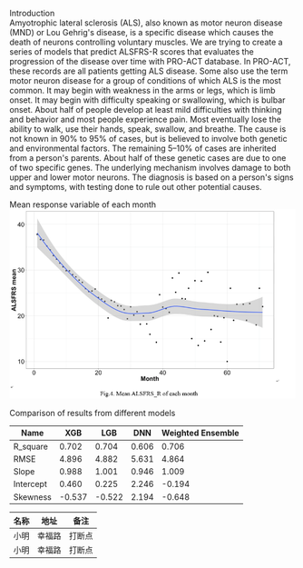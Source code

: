 Introduction<br>
Amyotrophic lateral sclerosis (ALS), also known as motor neuron disease (MND) or Lou Gehrig's disease, is a specific disease which causes the death of neurons controlling voluntary muscles. 
We are trying to create a series of models that predict ALSFRS-R scores that evaluates the progression of the disease over time with PRO-ACT database.
In PRO-ACT, these records are all patients getting ALS disease. Some also use the term motor neuron disease for a group of conditions of which ALS is the most common. 
It may begin with weakness in the arms or legs, which is limb onset. It may begin with difficulty speaking or swallowing, which is bulbar onset. 
About half of people develop at least mild difficulties with thinking and behavior and most people experience pain. 
Most eventually lose the ability to walk, use their hands, speak, swallow, and breathe.
The cause is not known in 90% to 95% of cases, but is believed to involve both genetic and environmental factors. 
The remaining 5–10% of cases are inherited from a person's parents. About half of these genetic cases are due to one of two specific genes. 
The underlying mechanism involves damage to both upper and lower motor neurons. The diagnosis is based on a person's signs and symptoms, with testing done to rule out other potential causes.

Mean response variable of each month
![image](https://github.com/Heanlily/Capstone/blob/master/%EF%BC%81%EF%BC%81%EF%BC%81%EF%BC%81%EF%BC%81%EF%BC%81%EF%BC%81.png)

Comparison of results from different models 

Name | XGB | LGB | DNN | Weighted Ensemble 
--| --| -- | -- | --
R_square | 0.702 | 0.704 | 0.606 | 0.706 
RMSE | 4.896 | 4.882 | 5.631 | 4.864 
Slope | 0.988 | 1.001 | 0.946 | 1.009 
Intercept | 0.460 | 0.225 | 2.246 | -0.194 
Skewness | -0.537 | -0.522 | 2.194 | -0.648 

名称 | 地址 | 备注
-- | -- | --
小明 | 幸福路 | 打断点
小明 | 幸福路 | 打断点

